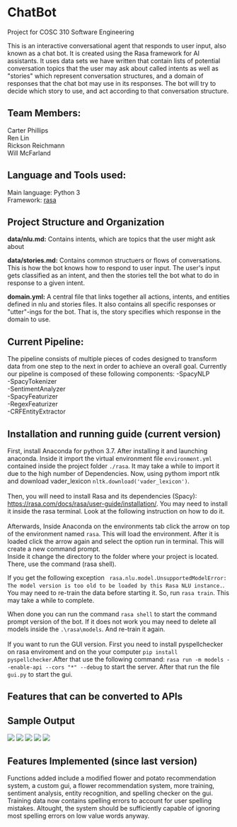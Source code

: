 # ChatBot
Project for COSC 310 Software Engineering

This is an interactive conversational agent that responds to user input, also known as a chat bot. It is created using the Rasa framework for AI assistants. It uses data sets we have written that contain lists of potential conversation topics that the user may ask about called intents as well as "stories" which represent conversation structures, and a domain of responses that the chat bot may use in its responses. The bot will try to decide which story to use, and act according to that conversation structure.

## Team Members:<br>
  Carter Phillips<br>
  Ren Lin<br>
  Rickson Reichmann<br>
  Will McFarland<br>

## Language and Tools used:
Main language: Python 3<br>
Framework: [rasa](https://rasa.com/)

## Project Structure and Organization

**data/nlu.md:** Contains intents, which are topics that the user might ask about

**data/stories.md:** Contains common structuers or flows of conversations. This is how the bot knows how to respond to user input. The user's input gets classified as an intent, and then the stories tell the bot what to do in response to a given intent.

**domain.yml:** A central file that links together all actions, intents, and entities defined in nlu and stories files. It also contains all specific responses or "utter"-ings for the bot. That is, the story specifies which response in the domain to use.

## Current Pipeline:
The pipeline consists of multiple pieces of codes designed to transform data from one step to the next in order to achieve an overall goal.
Currently our pipeline is composed of these following components:
-SpacyNLP<br>
-SpacyTokenizer<br>
-SentimentAnalyzer<br>
-SpacyFeaturizer<br>
-RegexFeaturizer<br>
-CRFEntityExtractor<br>


## Installation and running guide (current version)

First, install Anaconda for python 3.7. After installing it and launching anaconda. Inside it import the virtual environment file `environment.yml` contained inside the project folder `./rasa`. It may take a while to import it due to the high number of Dependencies.
Now, using pythom import ntlk and download vader_lexicon `nltk.download('vader_lexicon')`.<br><br>
Then, you will need to install Rasa and its dependencies (Spacy): https://rasa.com/docs/rasa/user-guide/installation/. You may need to install it inside the rasa terminal. Look at the following instruction on how to do it. <br><br>
Afterwards, Inside Anaconda on the environments tab click the arrow on top of the environment named `rasa`. This will load the environment. After it is loaded click the arrow again and select the option run in terminal. This will create a new command prompt. <br>
Inside it change the directory to the folder where your project is located. There, use the command (rasa shell).<br>

If you get the following exception ` rasa.nlu.model.UnsupportedModelError: The model version is too old to be loaded by this Rasa NLU instance.`. You may need to re-train the data before starting it. So, run `rasa train`. This may take a while to complete.<br>

When done you can run the command `rasa shell` to start the command prompt version of the bot. If it does not work you may need to delete all models inside the `.\rasa\models`. And re-train it again.
<br><br>
If you want to run the GUI version. First you need to install pyspellchecker on rasa enviroment and on the your computer `pip install pyspellchecker`.After that use the following command: `rasa run -m models --enable-api --cors "*" --debug` to start the server. After that run the file `gui.py` to start the gui.<br>
## Features that can be converted to APIs


## Sample Output
![](images/convo1.PNG)
![](images/convo2.PNG)
![](images/convo3.PNG)
![](images/convo4.PNG)
![](images/convo5.PNG)

## Features Implemented (since last version)
Functions added include a modified flower and potato recommendation system, a custom gui, a flower recommendation system, more training, sentiment analysis, entity recognition, and spelling checker on the gui.<br>
Training data now contains spelling errors to account for user spelling mistakes. Altought, the system should be sufficiently capable of ignoring most spelling errors on low value words anyway.



